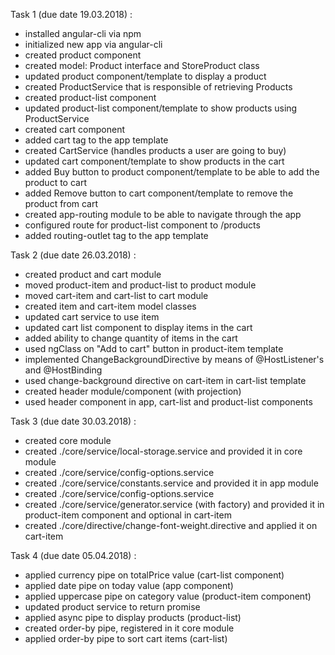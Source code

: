 Task 1 (due date 19.03.2018) :
- installed angular-cli via npm
- initialized new app via angular-cli
- created product component
- created model: Product interface and StoreProduct class
- updated product component/template to display a product
- created ProductService that is responsible of retrieving Products
- created product-list component
- updated product-list component/template to show products using ProductService
- created cart component
- added cart tag to the app template
- created CartService (handles products a user are going to buy)
- updated cart component/template to show products in the cart
- added Buy button to product component/template to be able to add the product to cart
- added Remove button to cart component/template to remove the product from cart
- created app-routing module to be able to navigate through the app
- configured route for product-list component to /products
- added routing-outlet tag to the app template 

Task 2 (due date 26.03.2018) :
- created product and cart module
- moved product-item and product-list to product module
- moved cart-item and cart-list to cart module
- created item and cart-item model classes
- updated cart service to use item
- updated cart list component to display items in the cart
- added ability to change quantity of items in the cart
- used ngClass on "Add to cart" button in product-item template
- implemented ChangeBackgroundDirective by means of @HostListener's and @HostBinding
- used change-background directive on cart-item in cart-list template
- created header module/component (with projection)
- used header component in  app, cart-list and product-list components

Task 3 (due date 30.03.2018) :
- created core module
- created ./core/service/local-storage.service and provided it in core module
- created ./core/service/config-options.service
- created ./core/service/constants.service and provided it in app module
- created ./core/service/config-options.service
- created ./core/service/generator.service (with factory) 
    and provided it in product-item component
    and optional in cart-item
- created ./core/directive/change-font-weight.directive and applied it on cart-item 

Task 4 (due date 05.04.2018) :
- applied currency pipe on totalPrice value (cart-list component)
- applied date pipe on today value (app component)
- applied uppercase pipe on category value (product-item component)
- updated product service to return promise
- applied async pipe to display products (product-list)
- created order-by pipe, registered in it core module
- applied order-by pipe to sort cart items (cart-list)